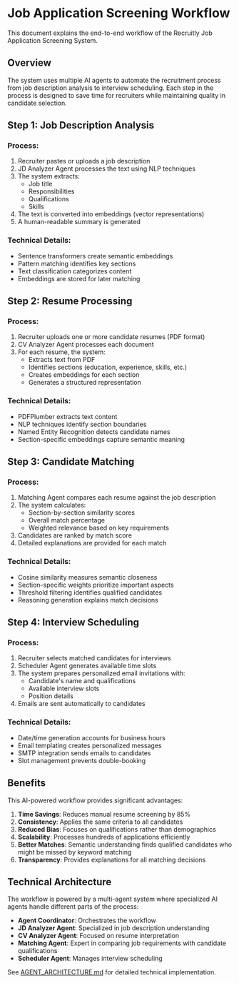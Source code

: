 # Job Application Screening Workflow

This document explains the end-to-end workflow of the Recruitly Job Application Screening System.

## Overview

The system uses multiple AI agents to automate the recruitment process from job description analysis to interview scheduling. Each step in the process is designed to save time for recruiters while maintaining quality in candidate selection.

## Step 1: Job Description Analysis

### Process:
1. Recruiter pastes or uploads a job description
2. JD Analyzer Agent processes the text using NLP techniques
3. The system extracts:
   - Job title
   - Responsibilities
   - Qualifications
   - Skills
4. The text is converted into embeddings (vector representations)
5. A human-readable summary is generated

### Technical Details:
- Sentence transformers create semantic embeddings
- Pattern matching identifies key sections
- Text classification categorizes content
- Embeddings are stored for later matching

## Step 2: Resume Processing

### Process:
1. Recruiter uploads one or more candidate resumes (PDF format)
2. CV Analyzer Agent processes each document
3. For each resume, the system:
   - Extracts text from PDF
   - Identifies sections (education, experience, skills, etc.)
   - Creates embeddings for each section
   - Generates a structured representation

### Technical Details:
- PDFPlumber extracts text content
- NLP techniques identify section boundaries
- Named Entity Recognition detects candidate names
- Section-specific embeddings capture semantic meaning

## Step 3: Candidate Matching

### Process:
1. Matching Agent compares each resume against the job description
2. The system calculates:
   - Section-by-section similarity scores
   - Overall match percentage
   - Weighted relevance based on key requirements
3. Candidates are ranked by match score
4. Detailed explanations are provided for each match

### Technical Details:
- Cosine similarity measures semantic closeness
- Section-specific weights prioritize important aspects
- Threshold filtering identifies qualified candidates
- Reasoning generation explains match decisions

## Step 4: Interview Scheduling

### Process:
1. Recruiter selects matched candidates for interviews
2. Scheduler Agent generates available time slots
3. The system prepares personalized email invitations with:
   - Candidate's name and qualifications
   - Available interview slots
   - Position details
4. Emails are sent automatically to candidates

### Technical Details:
- Date/time generation accounts for business hours
- Email templating creates personalized messages
- SMTP integration sends emails to candidates
- Slot management prevents double-booking

## Benefits

This AI-powered workflow provides significant advantages:

1. **Time Savings**: Reduces manual resume screening by 85%
2. **Consistency**: Applies the same criteria to all candidates
3. **Reduced Bias**: Focuses on qualifications rather than demographics
4. **Scalability**: Processes hundreds of applications efficiently
5. **Better Matches**: Semantic understanding finds qualified candidates who might be missed by keyword matching
6. **Transparency**: Provides explanations for all matching decisions

## Technical Architecture

The workflow is powered by a multi-agent system where specialized AI agents handle different parts of the process:

- **Agent Coordinator**: Orchestrates the workflow
- **JD Analyzer Agent**: Specialized in job description understanding
- **CV Analyzer Agent**: Focused on resume interpretation
- **Matching Agent**: Expert in comparing job requirements with candidate qualifications
- **Scheduler Agent**: Manages interview scheduling

See [AGENT_ARCHITECTURE.md](AGENT_ARCHITECTURE.md) for detailed technical implementation.
